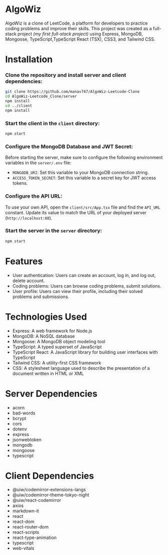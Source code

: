 # AlgoWiz

 AlgoWiz is a clone of LeetCode, a platform for developers to practice coding problems and improve their skills. This project was created as a full-stack project _(my first full-stack project)_ using Express, MongoDB, Mongoose, TypeScript,TypeScript React (TSX), CSS3, and Tailwind CSS.

# Installation

### Clone the repository and install server and client dependencies:

```bash
git clone https://github.com/manav747/AlgoWiz-Leetcode-Clone
cd AlgoWiz-Leetcode_Clone/server
npm install
cd ../client
npm install
```

### Start the client in the `client` directory:

```bash
npm start
```

### Configure the MongoDB Database and JWT Secret:

Before starting the server, make sure to configure the following environment variables in the `server/.env` file:

-   `MONGODB_URI`: Set this variable to your MongoDB connection string.
-   `ACCESS_TOKEN_SECRET`: Set this variable to a secret key for JWT access tokens.

### Configure the API URL:

To use your own API, open the `client/src/App.tsx` file and find the `API_URL` constant. Update its value to match the URL of your deployed server (`http://localhost:80`).

### Start the server in the `server` directory:

```bash
npm start
```

# Features

-   User authentication: Users can create an account, log in, and log out, delete account.
-   Coding problems: Users can browse coding problems, submit solutions.
-   User profile: Users can view their profile, including their solved problems and submissions.

# Technologies Used

-   Express: A web framework for Node.js
-   MongoDB: A NoSQL database
-   Mongoose: A MongoDB object modeling tool
-   TypeScript: A typed superset of JavaScript
-   TypeScript React: A JavaScript library for building user interfaces with TypeScript
-   Tailwind CSS: A utility-first CSS framework
-   CSS: A stylesheet language used to describe the presentation of a document written in HTML or XML

# Server Dependencies

-   acorn
-   bad-words
-   bcrypt
-   cors
-   dotenv
-   express
-   jsonwebtoken
-   mongodb
-   mongoose
-   typescript

# Client Dependencies

-   @uiw/codemirror-extensions-langs
-   @uiw/codemirror-theme-tokyo-night
-   @uiw/react-codemirror
-   axios
-   markdown-it
-   react
-   react-dom
-   react-router-dom
-   react-scripts
-   react-type-animation
-   typescript
-   web-vitals

